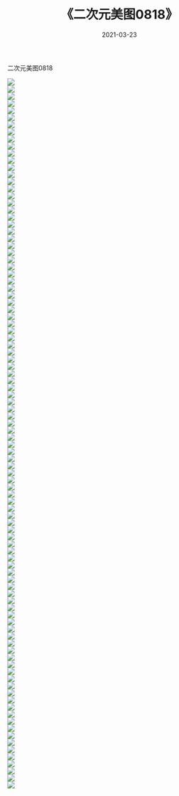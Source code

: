 ﻿---
layout: post
title:  《二次元美图0818》
date:   2021-03-23
img: http://imgx.orgx.ga/二次元/2021/二次元美图0818/000.jpg
categories: [美女, 清纯, 唯美]
---

二次元美图0818

 ![](http://imgx.orgx.ga/二次元/2021/二次元美图0818/001.png) <br>![](http://imgx.orgx.ga/二次元/2021/二次元美图0818/002.png) <br>![](http://imgx.orgx.ga/二次元/2021/二次元美图0818/003.png) <br>![](http://imgx.orgx.ga/二次元/2021/二次元美图0818/004.png) <br>![](http://imgx.orgx.ga/二次元/2021/二次元美图0818/005.png) <br>![](http://imgx.orgx.ga/二次元/2021/二次元美图0818/006.png) <br>![](http://imgx.orgx.ga/二次元/2021/二次元美图0818/007.png) <br>![](http://imgx.orgx.ga/二次元/2021/二次元美图0818/008.png) <br>![](http://imgx.orgx.ga/二次元/2021/二次元美图0818/009.png) <br>![](http://imgx.orgx.ga/二次元/2021/二次元美图0818/010.png) <br>![](http://imgx.orgx.ga/二次元/2021/二次元美图0818/011.png) <br>![](http://imgx.orgx.ga/二次元/2021/二次元美图0818/012.png) <br>![](http://imgx.orgx.ga/二次元/2021/二次元美图0818/013.png) <br>![](http://imgx.orgx.ga/二次元/2021/二次元美图0818/014.png) <br>![](http://imgx.orgx.ga/二次元/2021/二次元美图0818/015.png) <br>![](http://imgx.orgx.ga/二次元/2021/二次元美图0818/016.png) <br>![](http://imgx.orgx.ga/二次元/2021/二次元美图0818/017.png) <br>![](http://imgx.orgx.ga/二次元/2021/二次元美图0818/018.png) <br>![](http://imgx.orgx.ga/二次元/2021/二次元美图0818/019.png) <br>![](http://imgx.orgx.ga/二次元/2021/二次元美图0818/020.png) <br>![](http://imgx.orgx.ga/二次元/2021/二次元美图0818/021.png) <br>![](http://imgx.orgx.ga/二次元/2021/二次元美图0818/022.png) <br>![](http://imgx.orgx.ga/二次元/2021/二次元美图0818/023.png) <br>![](http://imgx.orgx.ga/二次元/2021/二次元美图0818/024.png) <br>![](http://imgx.orgx.ga/二次元/2021/二次元美图0818/025.png) <br>![](http://imgx.orgx.ga/二次元/2021/二次元美图0818/026.png) <br>![](http://imgx.orgx.ga/二次元/2021/二次元美图0818/027.png) <br>![](http://imgx.orgx.ga/二次元/2021/二次元美图0818/028.png) <br>![](http://imgx.orgx.ga/二次元/2021/二次元美图0818/029.png) <br>![](http://imgx.orgx.ga/二次元/2021/二次元美图0818/030.png) <br>![](http://imgx.orgx.ga/二次元/2021/二次元美图0818/031.png) <br>![](http://imgx.orgx.ga/二次元/2021/二次元美图0818/032.png) <br>![](http://imgx.orgx.ga/二次元/2021/二次元美图0818/033.png) <br>![](http://imgx.orgx.ga/二次元/2021/二次元美图0818/034.png) <br>![](http://imgx.orgx.ga/二次元/2021/二次元美图0818/035.png) <br>![](http://imgx.orgx.ga/二次元/2021/二次元美图0818/036.png) <br>![](http://imgx.orgx.ga/二次元/2021/二次元美图0818/037.png) <br>![](http://imgx.orgx.ga/二次元/2021/二次元美图0818/038.png) <br>![](http://imgx.orgx.ga/二次元/2021/二次元美图0818/039.png) <br>![](http://imgx.orgx.ga/二次元/2021/二次元美图0818/040.png) <br>![](http://imgx.orgx.ga/二次元/2021/二次元美图0818/041.png) <br>![](http://imgx.orgx.ga/二次元/2021/二次元美图0818/042.png) <br>![](http://imgx.orgx.ga/二次元/2021/二次元美图0818/043.png) <br>![](http://imgx.orgx.ga/二次元/2021/二次元美图0818/044.png) <br>![](http://imgx.orgx.ga/二次元/2021/二次元美图0818/045.png) <br>![](http://imgx.orgx.ga/二次元/2021/二次元美图0818/046.png) <br>![](http://imgx.orgx.ga/二次元/2021/二次元美图0818/047.png) <br>![](http://imgx.orgx.ga/二次元/2021/二次元美图0818/048.png) <br>![](http://imgx.orgx.ga/二次元/2021/二次元美图0818/049.png) <br>![](http://imgx.orgx.ga/二次元/2021/二次元美图0818/050.png) <br>![](http://imgx.orgx.ga/二次元/2021/二次元美图0818/051.png) <br>![](http://imgx.orgx.ga/二次元/2021/二次元美图0818/052.png) <br>![](http://imgx.orgx.ga/二次元/2021/二次元美图0818/053.png) <br>![](http://imgx.orgx.ga/二次元/2021/二次元美图0818/054.png) <br>![](http://imgx.orgx.ga/二次元/2021/二次元美图0818/055.png) <br>![](http://imgx.orgx.ga/二次元/2021/二次元美图0818/056.png) <br>![](http://imgx.orgx.ga/二次元/2021/二次元美图0818/057.png) <br>![](http://imgx.orgx.ga/二次元/2021/二次元美图0818/058.png) <br>![](http://imgx.orgx.ga/二次元/2021/二次元美图0818/059.png) <br>![](http://imgx.orgx.ga/二次元/2021/二次元美图0818/060.png) <br>![](http://imgx.orgx.ga/二次元/2021/二次元美图0818/061.png) <br>![](http://imgx.orgx.ga/二次元/2021/二次元美图0818/062.png) <br>![](http://imgx.orgx.ga/二次元/2021/二次元美图0818/063.png) <br>![](http://imgx.orgx.ga/二次元/2021/二次元美图0818/064.png) <br>![](http://imgx.orgx.ga/二次元/2021/二次元美图0818/065.png) <br>![](http://imgx.orgx.ga/二次元/2021/二次元美图0818/066.png) <br>![](http://imgx.orgx.ga/二次元/2021/二次元美图0818/067.png) <br>![](http://imgx.orgx.ga/二次元/2021/二次元美图0818/068.png) <br>![](http://imgx.orgx.ga/二次元/2021/二次元美图0818/069.png) <br>![](http://imgx.orgx.ga/二次元/2021/二次元美图0818/070.png) <br>![](http://imgx.orgx.ga/二次元/2021/二次元美图0818/071.png) <br>![](http://imgx.orgx.ga/二次元/2021/二次元美图0818/072.png) <br>![](http://imgx.orgx.ga/二次元/2021/二次元美图0818/073.png) <br>![](http://imgx.orgx.ga/二次元/2021/二次元美图0818/074.png) <br>![](http://imgx.orgx.ga/二次元/2021/二次元美图0818/075.png) <br>![](http://imgx.orgx.ga/二次元/2021/二次元美图0818/076.png) <br>![](http://imgx.orgx.ga/二次元/2021/二次元美图0818/077.png) <br>![](http://imgx.orgx.ga/二次元/2021/二次元美图0818/078.png) <br>![](http://imgx.orgx.ga/二次元/2021/二次元美图0818/079.png) <br>![](http://imgx.orgx.ga/二次元/2021/二次元美图0818/080.png) <br>![](http://imgx.orgx.ga/二次元/2021/二次元美图0818/081.png) <br>![](http://imgx.orgx.ga/二次元/2021/二次元美图0818/082.png) <br>![](http://imgx.orgx.ga/二次元/2021/二次元美图0818/083.png) <br>![](http://imgx.orgx.ga/二次元/2021/二次元美图0818/084.png) <br>![](http://imgx.orgx.ga/二次元/2021/二次元美图0818/085.png) <br>![](http://imgx.orgx.ga/二次元/2021/二次元美图0818/086.png) <br>![](http://imgx.orgx.ga/二次元/2021/二次元美图0818/087.png) <br>![](http://imgx.orgx.ga/二次元/2021/二次元美图0818/088.png) <br>![](http://imgx.orgx.ga/二次元/2021/二次元美图0818/089.png) <br>![](http://imgx.orgx.ga/二次元/2021/二次元美图0818/090.png) <br>![](http://imgx.orgx.ga/二次元/2021/二次元美图0818/091.png) <br>![](http://imgx.orgx.ga/二次元/2021/二次元美图0818/092.png) <br>![](http://imgx.orgx.ga/二次元/2021/二次元美图0818/093.png) <br>![](http://imgx.orgx.ga/二次元/2021/二次元美图0818/094.png) <br>![](http://imgx.orgx.ga/二次元/2021/二次元美图0818/095.png) <br>![](http://imgx.orgx.ga/二次元/2021/二次元美图0818/096.png) <br>![](http://imgx.orgx.ga/二次元/2021/二次元美图0818/097.png) <br>![](http://imgx.orgx.ga/二次元/2021/二次元美图0818/098.png) <br>![](http://imgx.orgx.ga/二次元/2021/二次元美图0818/099.png) <br>![](http://imgx.orgx.ga/二次元/2021/二次元美图0818/100.png) <br>